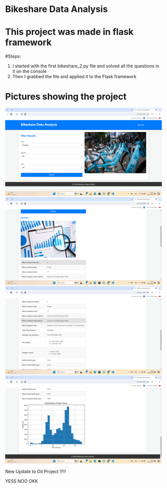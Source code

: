 # Bikeshare Data Analysis
# This project was made in flask framework

#Steps:
1. I started with the first bikeshare_2.py file and solved all the questions in it on the console
2. Then I grabbed the file and applied it to the Flask framework

# Pictures showing the project
![image1](image/Screenshot%202024-07-12%20235441.png)
![image2](image/Screenshot%202024-07-12%20235536.png)
![image2](image/Screenshot%202024-07-12%20235551.png)
![image2](image/Screenshot%202024-07-12%20235601.png)


New Update to Git Project !!!!!

YESS NOO OKK


